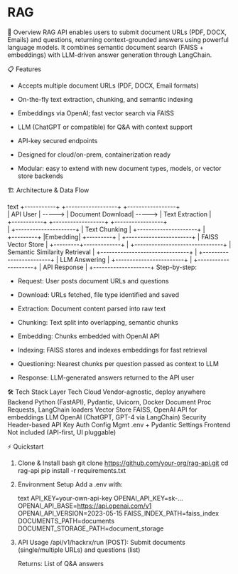 # RAG

🚀 Overview
RAG API enables users to submit document URLs (PDF, DOCX, Emails) and questions, returning context-grounded answers using powerful language models. It combines semantic document search (FAISS + embeddings) with LLM-driven answer generation through LangChain.

📋 Features
- Accepts multiple document URLs (PDF, DOCX, Email formats)

- On-the-fly text extraction, chunking, and semantic indexing

- Embeddings via OpenAI; fast vector search via FAISS

- LLM (ChatGPT or compatible) for Q&A with context support

- API-key secured endpoints

- Designed for cloud/on-prem, containerization ready

- Modular: easy to extend with new document types, models, or vector store backends

🏗️ Architecture & Data Flow

text
      +-----------+        +------------------+        +-----------------+        
      |  API User | -----> | Document Download| -----> | Text Extraction |        
      +-----------+        +------------------+        +-----------------+       
                                                                |
                                                        +---------------------+
                                                        |    Text Chunking    |
                                                        +---------------------+
                                                                |          
                                                            +---------+
                                                            |Embedding|
                                                            +---------+
                                                                |
                                                        +-----------------------+
                                                        |    FAISS Vector Store |
                                                        +---------+-------------+
                                                                |
                                                        +-------------------------------+
                                                        | Semantic Similarity Retrieval |
                                                        +-------------------------------+
                                                                |
                                                        +------------------------+
                                                        |     LLM Answering      |
                                                        +------------------------+
                                                               |
                                                        +--------------------+
                                                        |   API Response     |
                                                        +--------------------+
Step-by-step:

* Request: User posts document URLs and questions

* Download: URLs fetched, file type identified and saved

* Extraction: Document content parsed into raw text

* Chunking: Text split into overlapping, semantic chunks

* Embedding: Chunks embedded with OpenAI API

* Indexing: FAISS stores and indexes embeddings for fast retrieval

* Questioning: Nearest chunks per question passed as context to LLM

* Response: LLM-generated answers returned to the API user

🛠️ Tech Stack
    Layer	          Tech
    Cloud	          Vendor-agnostic, deploy anywhere
    Backend	Python    (FastAPI), Pydantic, Uvicorn, Docker
    Document Proc	  Requests, LangChain loaders
    Vector Store	  FAISS, OpenAI API for embeddings
    LLM	OpenAI        (ChatGPT, GPT-4 via LangChain)
    Security	      Header-based API Key Auth
    Config Mgmt	      .env + Pydantic Settings
    Frontend	      Not included (API-first, UI pluggable)

⚡ Quickstart
1. Clone & Install
    bash
    git clone https://github.com/your-org/rag-api.git
    cd rag-api
    pip install -r requirements.txt
2. Environment Setup
    Add a .env with:

    text
    API_KEY=your-own-api-key
    OPENAI_API_KEY=sk-...
    OPENAI_API_BASE=https://api.openai.com/v1
    OPENAI_API_VERSION=2023-05-15
    FAISS_INDEX_PATH=faiss_index
    DOCUMENTS_PATH=documents
    DOCUMENT_STORAGE_PATH=document_storage

3. API Usage
    /api/v1/hackrx/run (POST): Submit documents (single/multiple URLs) and questions (list)

    Returns: List of Q&A answers    
